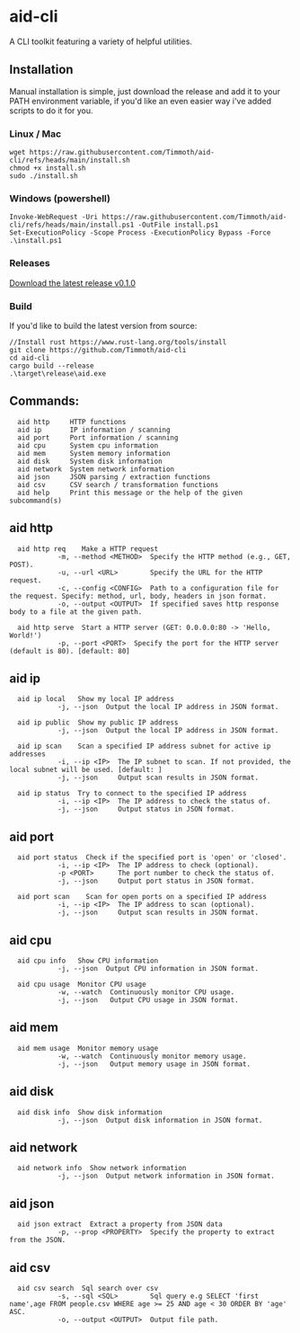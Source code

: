 # aid-cli
A CLI toolkit featuring a variety of helpful utilities.

## Installation

Manual installation is simple, just download the release and add it to your PATH environment variable, if you'd like an even easier way i've added scripts to do it for you.

### Linux / Mac
```
wget https://raw.githubusercontent.com/Timmoth/aid-cli/refs/heads/main/install.sh
chmod +x install.sh
sudo ./install.sh
```
### Windows (powershell)
```
Invoke-WebRequest -Uri https://raw.githubusercontent.com/Timmoth/aid-cli/refs/heads/main/install.ps1 -OutFile install.ps1
Set-ExecutionPolicy -Scope Process -ExecutionPolicy Bypass -Force
.\install.ps1
```

### Releases
[Download the latest release v0.1.0](https://github.com/Timmoth/aid-cli/releases/tag/aid-0.1.0)

### Build
If you'd like to build the latest version from source:
```
//Install rust https://www.rust-lang.org/tools/install
git clone https://github.com/Timmoth/aid-cli
cd aid-cli
cargo build --release
.\target\release\aid.exe
```

## Commands:
```
  aid http     HTTP functions
  aid ip       IP information / scanning
  aid port     Port information / scanning
  aid cpu      System cpu information
  aid mem      System memory information
  aid disk     System disk information
  aid network  System network information
  aid json     JSON parsing / extraction functions
  aid csv      CSV search / transformation functions
  aid help     Print this message or the help of the given subcommand(s)
```

## aid http
```
  aid http req    Make a HTTP request
            -m, --method <METHOD>  Specify the HTTP method (e.g., GET, POST).
            -u, --url <URL>        Specify the URL for the HTTP request.
            -c, --config <CONFIG>  Path to a configuration file for the request. Specify: method, url, body, headers in json format.
            -o, --output <OUTPUT>  If specified saves http response body to a file at the given path.
            
  aid http serve  Start a HTTP server (GET: 0.0.0.0:80 -> 'Hello, World!')
            -p, --port <PORT>  Specify the port for the HTTP server (default is 80). [default: 80]
```

## aid ip 
```
  aid ip local   Show my local IP address
            -j, --json  Output the local IP address in JSON format.

  aid ip public  Show my public IP address
            -j, --json  Output the local IP address in JSON format.

  aid ip scan    Scan a specified IP address subnet for active ip addresses
            -i, --ip <IP>  The IP subnet to scan. If not provided, the local subnet will be used. [default: ]        
            -j, --json     Output scan results in JSON format.

  aid ip status  Try to connect to the specified IP address
            -i, --ip <IP>  The IP address to check the status of.
            -j, --json     Output status in JSON format.
```

## aid port
```
  aid port status  Check if the specified port is 'open' or 'closed'.
            -i, --ip <IP>  The IP address to check (optional).
            -p <PORT>      The port number to check the status of.
            -j, --json     Output port status in JSON format.

  aid port scan    Scan for open ports on a specified IP address
            -i, --ip <IP>  The IP address to scan (optional).
            -j, --json     Output scan results in JSON format.
```
## aid cpu
```
  aid cpu info   Show CPU information
            -j, --json  Output CPU information in JSON format.

  aid cpu usage  Monitor CPU usage
            -w, --watch  Continuously monitor CPU usage.
            -j, --json   Output CPU usage in JSON format.
```
## aid mem
```
  aid mem usage  Monitor memory usage
            -w, --watch  Continuously monitor memory usage.
            -j, --json   Output memory usage in JSON format.
```
## aid disk
```
  aid disk info  Show disk information
            -j, --json  Output disk information in JSON format.
```
## aid network
```
  aid network info  Show network information
            -j, --json  Output network information in JSON format.
```

## aid json
```
  aid json extract  Extract a property from JSON data
            -p, --prop <PROPERTY>  Specify the property to extract from the JSON.
```

## aid csv
```
  aid csv search  Sql search over csv
            -s, --sql <SQL>        Sql query e.g SELECT 'first name',age FROM people.csv WHERE age >= 25 AND age < 30 ORDER BY 'age' ASC.
            -o, --output <OUTPUT>  Output file path.
```